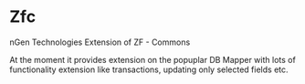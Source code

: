 Zfc
===

nGen Technologies Extension of ZF - Commons

At the moment it provides extension on the popuplar DB Mapper with lots of functionality extension like transactions, updating only selected fields etc.
